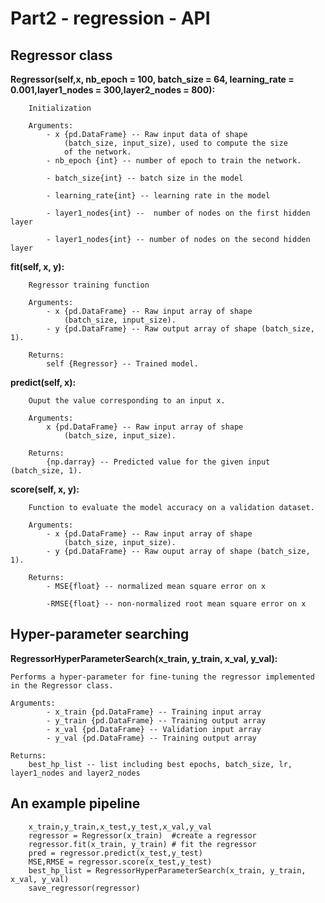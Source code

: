 # Part2 - regression - API

## Regressor class
**Regressor(__self__,x, nb_epoch = 100, batch_size = 64, learning_rate = 0.001,layer1_nodes = 300,layer2_nodes = 800):** 

        Initialization

        Arguments:
            - x {pd.DataFrame} -- Raw input data of shape 
                (batch_size, input_size), used to compute the size 
                of the network.
            - nb_epoch {int} -- number of epoch to train the network.

            - batch_size{int} -- batch size in the model

            - learning_rate{int} -- learning rate in the model

            - layer1_nodes{int} --  number of nodes on the first hidden layer

            - layer1_nodes{int} -- number of nodes on the second hidden layer
        
**fit(self, x, y):**

        Regressor training function

        Arguments:
            - x {pd.DataFrame} -- Raw input array of shape 
                (batch_size, input_size).
            - y {pd.DataFrame} -- Raw output array of shape (batch_size, 1).

        Returns:
            self {Regressor} -- Trained model.  
            
**predict(self, x):**

        Ouput the value corresponding to an input x.

        Arguments:
            x {pd.DataFrame} -- Raw input array of shape 
                (batch_size, input_size).

        Returns:
            {np.darray} -- Predicted value for the given input (batch_size, 1).  
            
**score(self, x, y):**  

        Function to evaluate the model accuracy on a validation dataset.

        Arguments:
            - x {pd.DataFrame} -- Raw input array of shape 
                (batch_size, input_size).
            - y {pd.DataFrame} -- Raw ouput array of shape (batch_size, 1).

        Returns:
            - MSE{float} -- normalized mean square error on x

            -RMSE{float} -- non-normalized root mean square error on x
 
## Hyper-parameter searching

**RegressorHyperParameterSearch(x_train, y_train, x_val, y_val):**  
    
    Performs a hyper-parameter for fine-tuning the regressor implemented in the Regressor class.

    Arguments:
            - x_train {pd.DataFrame} -- Training input array 
            - y_train {pd.DataFrame} -- Training output array
            - x_val {pd.DataFrame} -- Validation input array
            - y_val {pd.DataFrame} -- Training output array
        
    Returns:
        best_hp_list -- list including best epochs, batch_size, lr, layer1_nodes and layer2_nodes
        
## An example pipeline

        x_train,y_train,x_test,y_test,x_val,y_val
        regressor = Regressor(x_train)  #create a regressor
        regressor.fit(x_train, y_train) # fit the regressor
        pred = regressor.predict(x_test,y_test)
        MSE,RMSE = regressor.score(x_test,y_test)
        best_hp_list = RegressorHyperParameterSearch(x_train, y_train, x_val, y_val)
        save_regressor(regressor)
